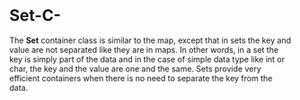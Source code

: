 # Set-C-
The **Set** container class is similar to the map, except that in sets the key and value are not separated like they are in maps. In other words, in a set the key is simply part of the data and in the case of simple data type like int or char, the key and the value are one and the same. Sets provide very efficient containers when there is no need to separate the key from the data.
